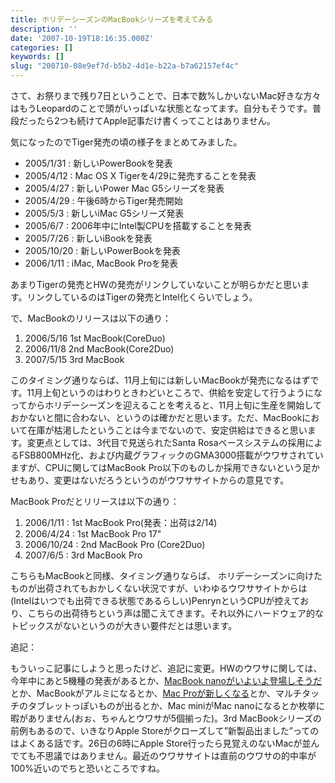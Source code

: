 ```yaml
---
title: ホリデーシーズンのMacBookシリーズを考えてみる
description: ''
date: '2007-10-19T18:16:35.000Z'
categories: []
keywords: []
slug: "200710-08e9ef7d-b5b2-4d1e-b22a-b7a62157ef4c"
---
```

さて、お祭りまで残り7日ということで、日本で数%しかいないMac好きな方々はもうLeopardのことで頭がいっぱいな状態となってます。自分もそうです。普段だったら2つも続けてApple記事だけ書くってことはありません。

気になったのでTiger発売の頃の様子をまとめてみました。

*   2005/1/31 : 新しいPowerBookを発表
*   2005/4/12 : Mac OS X Tigerを4/29に発売することを発表
*   2005/4/27 : 新しいPower Mac G5シリーズを発表
*   2005/4/29 : 午後6時からTiger発売開始
*   2005/5/3 : 新しいiMac G5シリーズ発表
*   2005/6/7 : 2006年中にIntel製CPUを搭載することを発表
*   2005/7/26 : 新しいiBookを発表
*   2005/10/20 : 新しいPowerBookを発表
*   2006/1/11 : iMac, MacBook Proを発表

あまりTigerの発売とHWの発売がリンクしていないことが明らかだと思います。リンクしているのはTigerの発売とIntel化くらいでしょう。

で、MacBookのリリースは以下の通り：

1.  2006/5/16 1st MacBook(CoreDuo)
2.  2006/11/8 2nd MacBook(Core2Duo)
3.  2007/5/15 3rd MacBook

このタイミング通りならば、11月上旬には新しいMacBookが発売になるはずです。11月上旬というのはわりときわどいところで、供給を安定して行うようになってからホリデーシーズンを迎えることを考えると、11月上旬に生産を開始しておかないと間に合わない、というのは確かだと思います。ただ、MacBookにおいて在庫が枯渇したということは今までないので、安定供給はできると思います。変更点としては、3代目で見送られたSanta Rosaベースシステムの採用によるFSB800MHz化、および内蔵グラフィックのGMA3000搭載がウワサされていますが、CPUに関してはMacBook Pro以下のものしか採用できないという足かせもあり、変更はないだろうというのがウワササイトからの意見です。

MacBook Proだとリリースは以下の通り：

1.  2006/1/11 : 1st MacBook Pro(発表：出荷は2/14)
2.  2006/4/24 : 1st MacBook Pro 17"
3.  2006/10/24 : 2nd MacBook Pro (Core2Duo)
4.  2007/6/5 : 3rd MacBook Pro

こちらもMacBookと同様、タイミング通りならば、 ホリデーシーズンに向けたものが出荷されてもおかしくない状況ですが、いわゆるウワササイトからは(Intelはいつでも出荷できる状態であるらしい)PenrynというCPUが控えており、こちらの出荷待ちという声は聞こえてきます。それ以外にハードウェア的なトピックスがないというのが大きい要件だとは思います。

追記：

もういっこ記事にしようと思ったけど、追記に変更。HWのウワサに関しては、今年中にあと5機種の発表があるとか、[MacBook nanoがいよいよ登場しそうだ](http://japanese.engadget.com/2007/10/19/macbook-leopard/)とか、MacBookがアルミになるとか、[Mac Proが新しくなる](http://blog.livedoor.jp/applebrothers/archives/51223742.html)とか、マルチタッチのタブレットっぽいものが出るとか、Mac miniがMac nanoになるとか枚挙に暇がありません(おぉ、ちゃんとウワサが5個揃った)。3rd MacBookシリーズの前例もあるので、いきなりApple Storeがクローズして”新製品出ました”ってのはよくある話です。26日の6時にApple Store行ったら見覚えのないMacが並んでても不思議ではありません。最近のウワササイトは直前のウワサの的中率が100%近いのでちと恐いところですね。